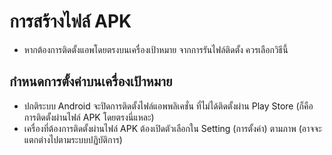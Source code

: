 
# การสร้างไฟล์ APK 

- หากต้องการติดตั้งแอพโดยตรงบนเครื่องเป้าหมาย จากการรันไฟล์ติดตั้ง ควรเลือกวิธีนี้ 

## กำหนดการตั้งค่าบนเครื่องเป้าหมาย

- ปกติระบบ Android จะปิดการติดตั้งไฟล์แอพพลิเคชั่น ที่ไม่ได้ติดตั้งผ่าน Play Store (ก็คือการติดตั้งผ่านไฟล์ APK โดยตรงนี่แหละ)
- เครื่องที่ต้องการติดตั้งผ่านไฟล์ APK ต้องเปิดตัวเลือกใน Setting (การตั้งค่า) ตามภาพ (อาจจะแตกต่างไปตามระบบปฏิบัติการ)



